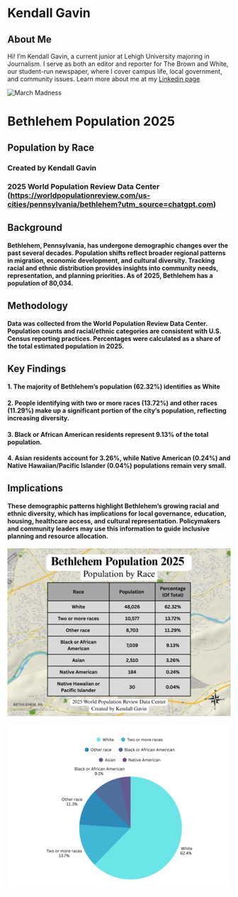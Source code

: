 # Kendall Gavin

## About Me 

Hi! I’m Kendall Gavin, a current junior at Lehigh University majoring in Journalism. I serve as both an editor and reporter for The Brown and White, our student-run newspaper, where I cover campus life, local government, and community issues.
Learn more about me at my [Linkedin page](www.linkedin.com/in/kendall-gavin)

![March Madness](https://github.com/kcg227/kcg227.github.io/blob/main/February%2028th,%202025%207.jpg?raw=true) 





# Bethlehem Population 2025


## Population by Race

### Created by Kendall Gavin
### 2025 World Population Review Data Center (https://worldpopulationreview.com/us-cities/pennsylvania/bethlehem?utm_source=chatgpt.com)  



## Background
#### Bethlehem, Pennsylvania, has undergone demographic changes over the past several decades. Population shifts reflect broader regional patterns in migration, economic development, and cultural diversity. Tracking racial and ethnic distribution provides insights into community needs, representation, and planning priorities. As of 2025, Bethlehem has a population of 80,034.

## Methodology
#### Data was collected from the World Population Review Data Center. Population counts and racial/ethnic categories are consistent with U.S. Census reporting practices. Percentages were calculated as a share of the total estimated population in 2025.

## Key Findings
#### 1. The majority of Bethlehem’s population (62.32%) identifies as White
#### 2. People identifying with two or more races (13.72%) and other races (11.29%) make up a significant portion of the city’s population, reflecting increasing diversity.
#### 3. Black or African American residents represent 9.13% of the total population.
#### 4. Asian residents account for 3.26%, while Native American (0.24%) and Native Hawaiian/Pacific Islander (0.04%) populations remain very small.

## Implications
#### These demographic patterns highlight Bethlehem’s growing racial and ethnic diversity, which has implications for local governance, education, housing, healthcare access, and cultural representation. Policymakers and community leaders may use this information to guide inclusive planning and resource allocation.



![Bethlehem Population 2025](https://github.com/kcg227/kcg227.github.io/blob/main/Race.png?raw=true)


![Bethlehem Population 2025](https://github.com/kcg227/kcg227.github.io/blob/main/Race%20(1).png?raw=true)

